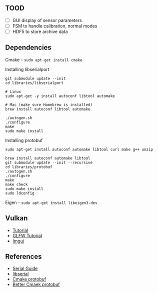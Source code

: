 ## TOOD

* [ ] GUI display of sensor parameters
* [ ] FSM to handle calibration, normal modes
* [ ] HDF5 to store archive data

## Dependencies

Cmake - `sudo apt-get install cmake`

Installing libserialport
~~~
git submodule update --init
cd libraries/libserialport

# Linux
sudo apt-get -y install autoconf libtool automake 

# Mac (make sure Homebrew is installed)
brew install autoconf libtool automake

./autogen.sh
./configure
make
sudo make install
~~~

Installing protobuf

~~~
sudo apt-get install autoconf automake libtool curl make g++ unzip

brew install autoconf automake libtool
git submodule update --init --recursive
cd libraries/protobuf
./autogen.sh
./configure
make
make check
sudo make install
sudo ldconfig
~~~

Eigen - `sudo apt-get install libeigen3-dev`

## Vulkan

* [Tutorial](https://vulkan-tutorial.com/)
* [GLFW Tutorial](https://www.glfw.org/docs/latest/quick.html)
* [Imgui](https://blog.conan.io/2019/06/26/An-introduction-to-the-Dear-ImGui-library.html)

## References

* [Serial Guide](https://www.cmrr.umn.edu/~strupp/serial.html)
* [libserial](https://sigrok.org/api/libserialport/unstable/index.html)
* [Cmake protobuf](https://github.com/shaochuan/cmake-protobuf-example)
* [Better Cmaek protobuf](https://github.com/ttroy50/cmake-examples/tree/master/03-code-generation/protobuf)
